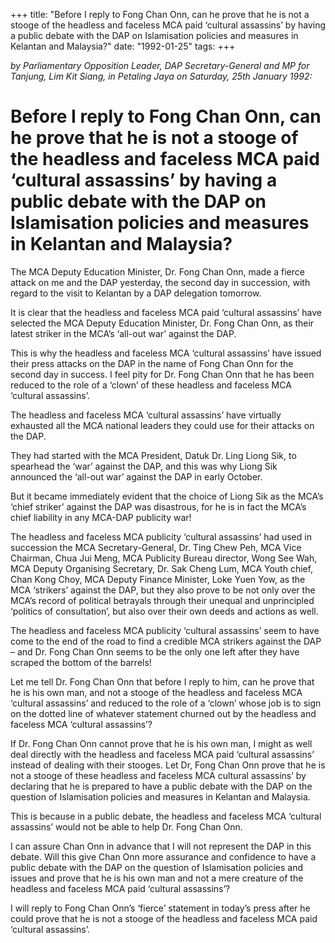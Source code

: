 +++ 
title: "Before I reply to Fong Chan Onn, can he prove that he is not a stooge of the headless and faceless MCA paid ‘cultural assassins’ by having a public debate with the DAP on Islamisation policies and measures in Kelantan and Malaysia?"
date: "1992-01-25"
tags:
+++

_by Parliamentary Opposition Leader, DAP Secretary-General and MP for Tanjung, Lim Kit Siang, in Petaling Jaya on Saturday, 25th January 1992:_

# Before I reply to Fong Chan Onn, can he prove that he is not a stooge of the headless and faceless MCA paid ‘cultural assassins’ by having a public debate with the DAP on Islamisation policies and measures in Kelantan and Malaysia?

The MCA Deputy Education Minister, Dr. Fong Chan Onn, made a fierce attack on me and the DAP yesterday, the second day in succession, with regard to the visit to Kelantan by a DAP delegation tomorrow.</u>

It is clear that the headless and faceless MCA paid ‘cultural assassins’ have selected the MCA Deputy Education Minister, Dr. Fong Chan Onn, as their latest striker in the MCA’s ‘all-out war’ against the DAP.

This is why the headless and faceless MCA ‘cultural assassins’ have issued their press attacks on the DAP in the name of Fong Chan Onn for the second day in success. I feel pity for Dr. Fong Chan Onn that he has been reduced to the role of a ‘clown’ of these headless and faceless MCA ‘cultural assassins’. 

The headless and faceless MCA ‘cultural assassins’ have virtually exhausted all the MCA national leaders they could use for their attacks on the DAP.

They had started with the MCA President, Datuk Dr. Ling Liong Sik, to spearhead the ‘war’ against the DAP, and this was why Liong Sik announced the ‘all-out war’ against the DAP in early October.

But it became immediately evident that the choice of Liong Sik as the MCA’s ‘chief striker’ against the DAP was disastrous, for he is in fact the MCA’s chief liability in any MCA-DAP publicity war! 

The headless and faceless MCA publicity ‘cultural assassins’ had used in succession the MCA Secretary-General, Dr. Ting Chew Peh, MCA Vice Chairman, Chua Jui Meng, MCA Publicity Bureau director, Wong See Wah, MCA Deputy Organising Secretary, Dr. Sak Cheng Lum, MCA Youth chief, Chan Kong Choy, MCA Deputy Finance Minister, Loke Yuen Yow, as the MCA ‘strikers’ against the DAP, but they also prove to be not only over the MCA’s record of political betrayals through their unequal and unprincipled ‘politics of consultation’, but also over their own deeds and actions as well.

The headless and faceless MCA publicity ‘cultural assassins’ seem to have come to the end of the road to find a credible MCA strikers against the DAP – and Dr. Fong Chan Onn seems to be the only one left after they have scraped the bottom of the barrels!

Let me tell Dr. Fong Chan Onn that before I reply to him, can he prove that he is his own man, and not a stooge of the headless and faceless MCA ‘cultural assassins’ and reduced to the role of a ‘clown’ whose job is to sign on the dotted line of whatever statement churned out by the headless and faceless MCA ‘cultural assassins’?

If Dr. Fong Chan Onn cannot prove that he is his own man, I might as well deal directly with the headless and faceless MCA paid ‘cultural assassins’ instead of dealing with their stooges.
Let Dr, Fong Chan Onn prove that he is not a stooge of these headless and faceless MCA cultural assassins’ by declaring that he is prepared to have a public debate with the DAP on the question of Islamisation policies and measures in Kelantan and Malaysia. 

This is because in a public debate, the headless and faceless MCA ‘cultural assassins’ would not be able to help Dr. Fong Chan Onn.

I can assure Chan Onn in advance that I will not represent the DAP in this debate. Will this give Chan Onn more assurance and confidence to have a public debate with the DAP on the question of Islamisation policies and issues and prove that he is his own man and not a mere creature of the headless and faceless MCA paid ‘cultural assassins’?

I will reply to Fong Chan Onn’s ‘fierce’ statement in today’s press after he could prove that he is not a stooge of the headless and faceless MCA paid ‘cultural assassins’.
 
